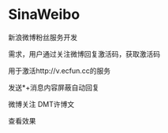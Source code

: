 # SinaWeibo

新浪微博粉丝服务开发

需求，用户通过关注微博回复激活码，获取激活码

用于激活http://v.ecfun.cc的服务

发送*+消息内容屏蔽自动回复

微博关注  DMT许博文

查看效果


